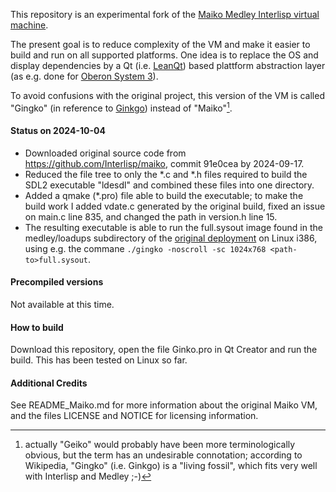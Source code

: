 This repository is an experimental fork of the [Maiko Medley Interlisp virtual machine](https://github.com/Interlisp/maiko).

The present goal is to reduce complexity of the VM and make it easier to build and run on all supported platforms. 
One idea is to replace the OS and display dependencies by a Qt (i.e. [LeanQt](https://github.com/rochus-keller/LeanQt/)) 
based plattform abstraction layer (as e.g. done for [Oberon System 3](https://github.com/rochus-keller/OberonSystem3)).

To avoid confusions with the original project, this version of the VM is called "Gingko" (in reference to [Ginkgo](https://en.wikipedia.org/wiki/Ginkgo)) instead of "Maiko"[^1].

#### Status on 2024-10-04

- Downloaded original source code from https://github.com/Interlisp/maiko, commit 91e0cea by 2024-09-17.
- Reduced the file tree to only the *.c and *.h files required to build the SDL2 executable "ldesdl" and combined these files into one directory.
- Added a qmake (*.pro) file able to build the executable; to make the build work I added vdate.c generated by the original build, fixed an issue on main.c line 835, and changed the path in version.h line 15.
- The resulting executable is able to run the full.sysout image found in the medley/loadups subdirectory of the [original deployment](github.com/.../medley-full-linux-x86_64-240926-e1989850_240513-4becc6ad.tgz) on Linux i386, using e.g. the commane `./gingko -noscroll -sc 1024x768 <path-to>full.sysout`.


#### Precompiled versions

Not available at this time.

#### How to build

Download this repository, open the file Ginko.pro in Qt Creator and run the build. This has been tested on Linux so far.

#### Additional Credits

See README_Maiko.md for more information about the original Maiko VM, and the files LICENSE and NOTICE for 
licensing information.


[^1]: actually "Geiko" would probably have been more terminologically obvious, but the term has an undesirable connotation; according to Wikipedia, "Gingko" (i.e. Ginkgo) is a "living fossil", which fits very well with Interlisp and Medley ;-)

